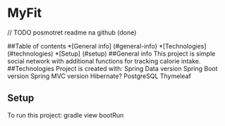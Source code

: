 # MyFit

// TODO posmotret readme na github (done)

##Table of contents
*[General info] (#general-info)
*[Technologies] (#technologies)
*[Setup] (#setup)
##General info
This project is simple social network with additional functions for tracking calorie intake.
##Technologies
Project is created with:
Spring Data version
Spring Boot version
Spring MVC version
Hibernate?
PostgreSQL
Thymeleaf
## Setup
To run this project: gradle view bootRun
